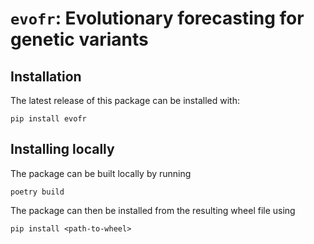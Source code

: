 # `evofr`: Evolutionary forecasting for genetic variants

## Installation

The latest release of this package can be installed with:

```
pip install evofr

```


## Installing locally

The package can be built locally by running

```
poetry build
```

The package can then be installed from the resulting wheel file using

```
pip install <path-to-wheel>
```
